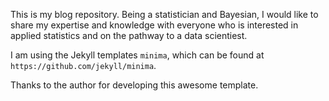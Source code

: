 
This is my blog repository. Being a statistician and Bayesian, I would like to share my expertise and knowledge with everyone who is interested in applied statistics and on the pathway to a data scientiest. 


I am using the Jekyll templates `minima`, which can be found at `https://github.com/jekyll/minima`.

Thanks to the author for developing this awesome template.
